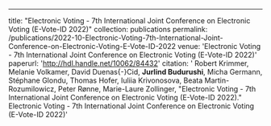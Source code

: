 ---
title: "Electronic Voting - 7th International Joint Conference on Electronic Voting (E-Vote-ID 2022)"
collection: publications
permalink: /publications/2022-10-Electronic-Voting-7th-International-Joint-Conference-on-Electronic-Voting-E-Vote-ID-2022
venue: 'Electronic Voting - 7th International Joint Conference on Electronic Voting (E-Vote-ID 2022)'
paperurl: 'http://hdl.handle.net/10062/84432'
citation: ' Robert Krimmer,  Melanie Volkamer,  David Duenas{-}Cid,  <b>Jurlind Budurushi</b>,  Micha Germann,  Stéphane Glondu,  Thomas Hofer,  Iuliia Krivonosova,  Beata Martin-Rozumilowicz,  Peter Rønne,  Marie-Laure Zollinger, &quot;Electronic Voting - 7th International Joint Conference on Electronic Voting (E-Vote-ID 2022).&quot; Electronic Voting - 7th International Joint Conference on Electronic Voting (E-Vote-ID 2022)'